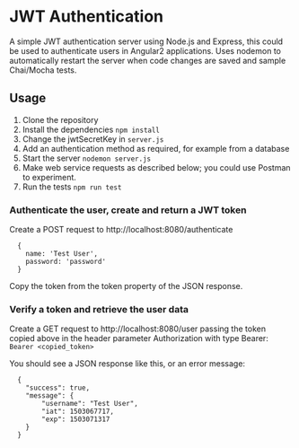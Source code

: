 # JWT Authentication

A simple JWT authentication server using Node.js and Express, this could be used to authenticate users in Angular2 applications. Uses nodemon to automatically restart the server when code changes are saved and sample Chai/Mocha tests.

## Usage

1. Clone the repository
2. Install the dependencies `npm install`
3. Change the jwtSecretKey in `server.js`
4. Add an authentication method as required, for example from a database
5. Start the server `nodemon server.js`
6. Make web service requests as described below; you could use Postman to experiment.
5. Run the tests `npm run test`

### Authenticate the user, create and return a JWT token

Create a POST request to http://localhost:8080/authenticate

```
  {
    name: 'Test User',
    password: 'password'
  }
```

Copy the token from the token property of the JSON response.

### Verify a token and retrieve the user data

Create a GET request to http://localhost:8080/user passing the token copied above in the header parameter Authorization with type Bearer: ```Bearer <copied_token>```

You should see a JSON response like this, or an error message:

```
  {
    "success": true,
    "message": {
        "username": "Test User",
        "iat": 1503067717,
        "exp": 1503071317
    }
  }
```
